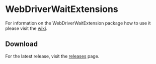# WebDriverWaitExtensions
For information on the WebDriverWaitExtension package how to use it please visit the [wiki](https://github.com/expectedresult/WebDriverWaitExtensions/wiki).

## Download
For the latest release, visit the [releases](https://github.com/expectedresult/WebDriverWaitExtensions/releases) page.
